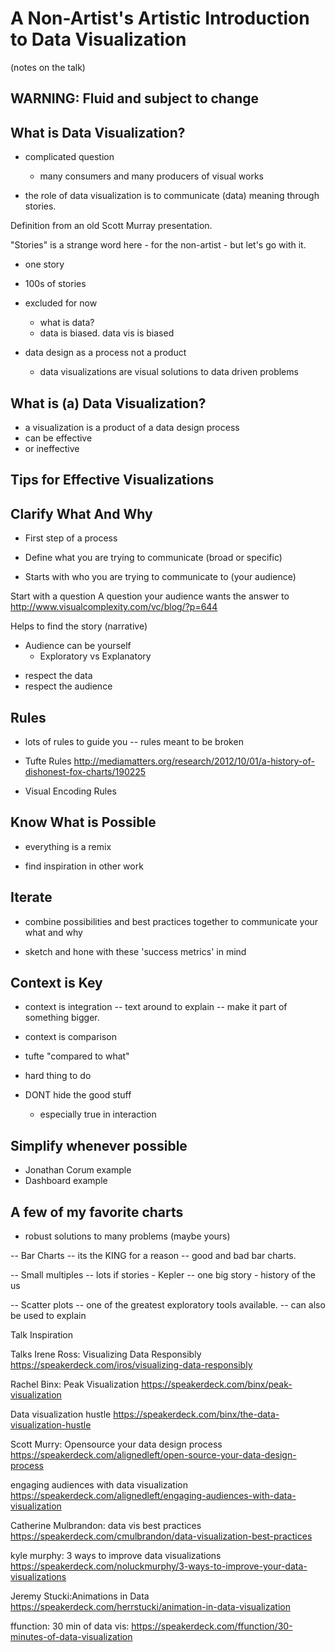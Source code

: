# A Non-Artist's Artistic Introduction to Data Visualization

(notes on the talk)

## WARNING: Fluid and subject to change


## What is Data Visualization? 

* complicated question 
  * many consumers and many producers of visual works

* the role of data visualization is to communicate (data) meaning through stories.

Definition from an old Scott Murray presentation. 

"Stories" is a strange word here - for the non-artist - but let's go with it.

* one story
* 100s of stories


* excluded for now
  * what is data?
  * data is biased. data vis is biased

* data design as a process not a product
  * data visualizations are visual solutions to data driven problems

## What is (a) Data Visualization?

* a visualization is a product of a data design process 
 * can be effective
 * or ineffective


## Tips for Effective Visualizations


## Clarify What And Why

* First step of a process

* Define what you are trying to communicate
 (broad or specific)

* Starts with who you are trying to communicate to
    (your audience)


Start with a  question 
A question your audience wants the answer to
http://www.visualcomplexity.com/vc/blog/?p=644

Helps to find the story (narrative)

* Audience can be yourself
  * Exploratory vs Explanatory

- respect the data
- respect the audience 


## Rules


- lots of rules to guide you
  -- rules meant to be broken

- Tufte Rules
http://mediamatters.org/research/2012/10/01/a-history-of-dishonest-fox-charts/190225

- Visual Encoding Rules
 

## Know What is Possible

 - everything is a remix

 - find inspiration in other work 
 
## Iterate 

- combine possibilities and best practices together to communicate your what and why

- sketch and hone with these 'success metrics' in mind 


## Context is Key

- context is integration
-- text around to explain
-- make it part of something bigger. 

- context is comparison
- tufte "compared to what"
- hard thing to do


- DONT hide the good stuff
   - especially true in interaction 


## Simplify whenever possible


  - Jonathan Corum example
  - Dashboard example

## A few of my favorite charts

- robust solutions to many problems
 (maybe yours)

-- Bar Charts
  -- its the KING for a reason
  -- good and bad bar charts. 

-- Small multiples
  -- lots if stories - Kepler 
  -- one big story - history of the us

-- Scatter plots
  -- one of the greatest exploratory tools available. 
  -- can also be used to explain


Talk Inspiration 

Talks
Irene Ross: Visualizing Data Responsibly
https://speakerdeck.com/iros/visualizing-data-responsibly

Rachel Binx: Peak Visualization
https://speakerdeck.com/binx/peak-visualization

Data visualization hustle
https://speakerdeck.com/binx/the-data-visualization-hustle

Scott Murry: Opensource your data design process
https://speakerdeck.com/alignedleft/open-source-your-data-design-process

engaging audiences with data visualization
https://speakerdeck.com/alignedleft/engaging-audiences-with-data-visualization

Catherine Mulbrandon: data vis best practices
https://speakerdeck.com/cmulbrandon/data-visualization-best-practices

kyle murphy: 3 ways to improve data visualizations
https://speakerdeck.com/noluckmurphy/3-ways-to-improve-your-data-visualizations


Jeremy Stucki:Animations in Data
https://speakerdeck.com/herrstucki/animation-in-data-visualization

ffunction: 30 min of data vis:
https://speakerdeck.com/ffunction/30-minutes-of-data-visualization

